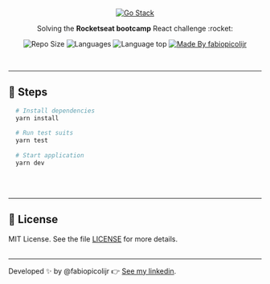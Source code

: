 <br />
<p align="center">
  <a href="https://rocketseat.com.br/gostack">
    <img alt="Go Stack" title="Go Stack" src="https://ik.imagekit.io/fabiopicolijr/go-stack_dCsK74Wtc.jpg" />
  </a>
</p>
<p align="center">Solving the <b>Rocketseat bootcamp</b> React challenge :rocket:</p>

<p align="center">
  <img alt="Repo Size" title="Repo Size" src="https://img.shields.io/github/repo-size/fabiopicolijr/desafio-conceitos-react?color=282A36" />
  <img alt="Languages" title="Languages" src="https://img.shields.io/github/languages/count/fabiopicolijr/desafio-conceitos-react?color=282A36" />
  <img alt="Language top" title="Language top" title="Made By fabiopicolijr"  src="https://img.shields.io/github/languages/top/fabiopicolijr/desafio-conceitos-react?color=282A36" />
  <a href="https://github.com/fabiopicolijr">
    <img alt="Made By fabiopicolijr" title="Made By fabiopicolijr" src="https://img.shields.io/badge/made%20by-fabiopicolijr-917ECE" alt="Made by fabiopicolijr">
  <a>
</p>
<br />

---

## :running: Steps 
```bash
  # Install dependencies 
  yarn install 
  
  # Run test suits 
  yarn test 
  
  # Start application
  yarn dev
```
<br />
<br />

---

## :memo: License

MIT License. See the file [LICENSE](LICENSE.md) for more details.
<br />
<br />

---

Developed :sparkles: by @fabiopicolijr :point_right: [See my linkedin](http://www.linkedin.com/in/fabiopicolijr).